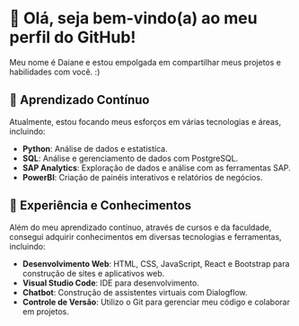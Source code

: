 # 👋 Olá, seja bem-vindo(a) ao meu perfil do GitHub!

Meu nome é Daiane e estou empolgada em compartilhar meus projetos e habilidades com você. :)

## 🌱 Aprendizado Contínuo

Atualmente, estou focando meus esforços em várias tecnologias e áreas, incluindo:

- **Python**: Análise de dados e estatistíca.
- **SQL**: Análise e gerenciamento de dados com PostgreSQL.
- **SAP Analytics**: Exploração de dados e análise com as ferramentas SAP.
-  **PowerBI**: Criação de painéis interativos e relatórios de negócios.


## 🚀 Experiência e Conhecimentos

Além do meu aprendizado contínuo, através de cursos e da faculdade, consegui adquirir conhecimentos em diversas tecnologias e ferramentas, incluindo:
- **Desenvolvimento Web**: HTML, CSS, JavaScript, React e Bootstrap para construção de sites e aplicativos web.
- **Visual Studio Code**: IDE para desenvolvimento.
- **Chatbot**: Construção de assistentes virtuais com Dialogflow.
- **Controle de Versão**: Utilizo o Git para gerenciar meu código e colaborar em projetos.















